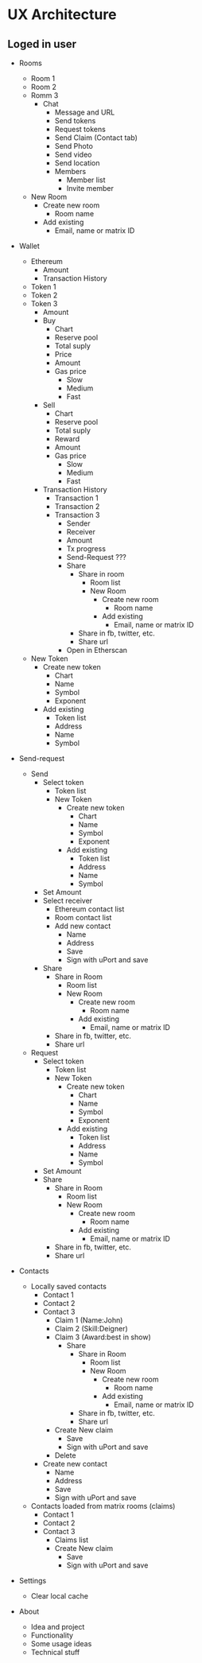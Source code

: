 # UX Architecture

## Loged in user

* Rooms
    * Room 1
    * Room 2
    * Romm 3
        * Chat
            * Message and URL
            * Send tokens
            * Request tokens
            * Send Claim (Contact tab)
            * Send Photo
            * Send video
            * Send location
            * Members
                * Member list
                * Invite member
    * New Room
        * Create new room 
            * Room name
        * Add existing
            * Email, name or matrix ID


* Wallet
    * Ethereum
        * Amount
        * Transaction History
    * Token 1
    * Token 2
    * Token 3
        * Amount
        * Buy
            * Chart
            * Reserve pool
            * Total suply
            * Price
            * Amount
            * Gas price
                * Slow
                * Medium
                * Fast
        * Sell
            * Chart
            * Reserve pool
            * Total suply
            * Reward
            * Amount
            * Gas price
                * Slow
                * Medium
                * Fast
        * Transaction History
            * Transaction 1
            * Transaction 2
            * Transaction 3
                * Sender
                * Receiver
                * Amount 
                * Tx progress
                * Send-Request ???
                * Share
                    * Share in room
                        * Room list
                        * New Room
                            * Create new room 
                                * Room name
                            * Add existing
                                * Email, name or matrix ID
                    * Share in fb, twitter, etc.
                    * Share url
                * Open in Etherscan
    * New Token 
        * Create new token
            * Chart
            * Name
            * Symbol
            * Exponent
        * Add existing
            * Token list
            * Address
            * Name
            * Symbol


* Send-request
    * Send
        * Select token
            * Token list
            * New Token 
                * Create new token
                    * Chart
                    * Name
                    * Symbol
                    * Exponent
                * Add existing
                    * Token list
                    * Address
                    * Name
                    * Symbol       
        * Set Amount
        * Select receiver
            * Ethereum contact list
            * Room contact list
            * Add new contact
                * Name
                * Address
                * Save
                * Sign with uPort and save
        * Share
            * Share in Room
                * Room list
                * New Room
                    * Create new room 
                        * Room name
                    * Add existing
                        * Email, name or matrix ID
            * Share in fb, twitter, etc.
            * Share url
    * Request
        * Select token
            * Token list
            * New Token 
                * Create new token
                    * Chart
                    * Name
                    * Symbol
                    * Exponent
                * Add existing
                    * Token list
                    * Address
                    * Name
                    * Symbol       
        * Set Amount
        * Share
            * Share in Room
                * Room list
                * New Room
                    * Create new room 
                        * Room name
                    * Add existing
                        * Email, name or matrix ID
            * Share in fb, twitter, etc.
            * Share url        


* Contacts
    * Locally saved contacts
        * Contact 1
        * Contact 2
        * Contact 3
            * Claim 1 (Name:John)
            * Claim 2 (Skill:Deigner)
            * Claim 3 (Award:best in show)
                * Share
                    * Share in Room
                        * Room list
                        * New Room
                            * Create new room 
                                * Room name
                            * Add existing
                                * Email, name or matrix ID
                    * Share in fb, twitter, etc.
                    * Share url  
            * Create New claim
                * Save
                * Sign with uPort and save
            * Delete  
        * Create new contact
            * Name
            * Address
            * Save
            * Sign with uPort and save
    * Contacts loaded from matrix rooms (claims)
        * Contact 1
        * Contact 2
        * Contact 3
            * Claims list
            * Create New claim
                * Save
                * Sign with uPort and save


* Settings
    * Clear local cache


* About
    * Idea and project
    * Functionality
    * Some usage ideas
    * Technical stuff

